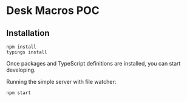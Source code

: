 # Desk Macros POC

## Installation

```
npm install
typings install
```

Once packages and TypeScript definitions are installed, you can start developing.

Running the simple server with file watcher:

```
npm start
```



